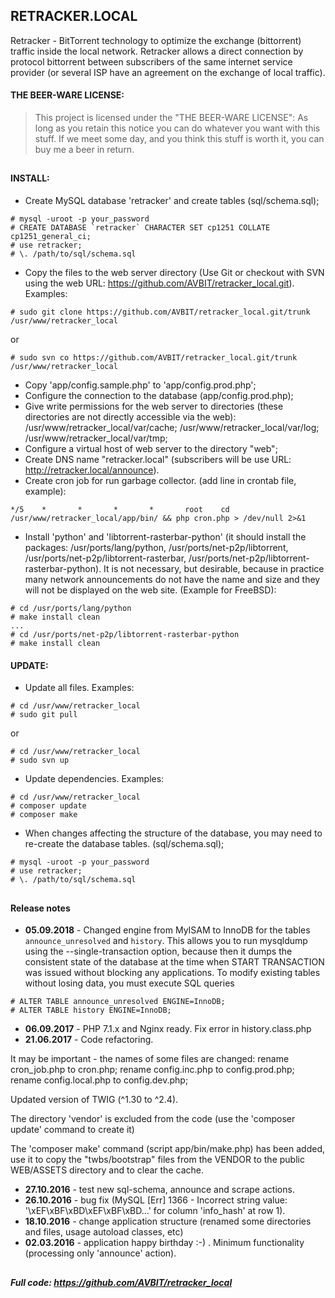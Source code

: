 ## RETRACKER.LOCAL
Retracker - BitTorrent technology to optimize the exchange (bittorrent) traffic inside the local network. 
Retracker allows a direct connection by protocol bittorrent between subscribers of the same internet service provider (or several ISP have an agreement on the exchange of local traffic).

#### THE BEER-WARE LICENSE:
> This project is licensed under the "THE BEER-WARE LICENSE":
> As long as you retain this notice you can do whatever you want with this stuff.
> If we meet some day, and you think this stuff is worth it, you can buy me a beer in return.

##
#### INSTALL:
- Create MySQL database 'retracker' and create tables (sql/schema.sql);
```
# mysql -uroot -p your_password
# CREATE DATABASE `retracker` CHARACTER SET cp1251 COLLATE cp1251_general_ci;
# use retracker;
# \. /path/to/sql/schema.sql
```

- Copy the files to the web server directory (Use Git or checkout with SVN using the web URL: https://github.com/AVBIT/retracker_local.git). Examples:
```
# sudo git clone https://github.com/AVBIT/retracker_local.git/trunk /usr/www/retracker_local
```
or
```
# sudo svn co https://github.com/AVBIT/retracker_local.git/trunk /usr/www/retracker_local
```
- Copy 'app/config.sample.php' to 'app/config.prod.php';
- Configure the connection to the database (app/config.prod.php); 
- Give write permissions for the web server to directories (these directories are not directly accessible via the web):
  /usr/www/retracker_local/var/cache; 
  /usr/www/retracker_local/var/log; 
  /usr/www/retracker_local/var/tmp;
- Configure a virtual host of web server to the directory "web"; 
- Create DNS name "retracker.local" (subscribers will be use URL: http://retracker.local/announce).
- Create cron job for run garbage collector. (add line in crontab file, example):
```
*/5    *       *       *       *       root    cd /usr/www/retracker_local/app/bin/ && php cron.php > /dev/null 2>&1
```
- Install 'python' and 'libtorrent-rasterbar-python' (it should install the packages:  /usr/ports/lang/python, /usr/ports/net-p2p/libtorrent, /usr/ports/net-p2p/libtorrent-rasterbar, /usr/ports/net-p2p/libtorrent-rasterbar-python). It is not necessary, but desirable, because in practice many network announcements do not have the name and size and they will not be displayed on the web site. (Example for FreeBSD):
```
# cd /usr/ports/lang/python 
# make install clean
...
# cd /usr/ports/net-p2p/libtorrent-rasterbar-python
# make install clean
```


#### UPDATE:
- Update all files. Examples:
```
# cd /usr/www/retracker_local
# sudo git pull
```
or
```
# cd /usr/www/retracker_local
# sudo svn up
```
- Update dependencies. Examples:
```
# cd /usr/www/retracker_local
# composer update
# composer make
```
- When changes affecting the structure of the database, you may need to re-create the database tables. (sql/schema.sql);
```
# mysql -uroot -p your_password
# use retracker;
# \. /path/to/sql/schema.sql
```


##
#### Release notes
- **05.09.2018** - Changed engine from MyISAM to InnoDB for the tables `announce_unresolved` and `history`. This allows you to run mysqldump using the --single-transaction option, because then it dumps the consistent state of the database at the time when START TRANSACTION was issued without blocking any applications. To modify existing tables without losing data, you must execute SQL queries 
```
# ALTER TABLE announce_unresolved ENGINE=InnoDB;
# ALTER TABLE history ENGINE=InnoDB;
```
- **06.09.2017** - PHP 7.1.x and Nginx ready. Fix error in history.class.php
- **21.06.2017** - Code refactoring.

It may be important - the names of some files are changed: 
rename cron_job.php to cron.php; 
rename config.inc.php to config.prod.php; 
rename config.local.php to config.dev.php; 

Updated version of TWIG (^1.30 to ^2.4).

The directory 'vendor' is excluded from the code (use the 'composer update' command to create it)

The 'composer make' command (script app/bin/make.php) has been added, use it to copy the "twbs/bootstrap" files from the VENDOR to the public WEB/ASSETS directory and to clear the cache.

- **27.10.2016** - test new sql-schema, announce and scrape actions.
- **26.10.2016** - bug fix (MySQL [Err] 1366 - Incorrect string value: '\xEF\xBF\xBD\xEF\xBF\xBD...' for column 'info_hash' at row 1).
- **18.10.2016** - change application structure (renamed some directories and files, usage autoload classes, etc)
- **02.03.2016** - application happy birthday :-) . 
Minimum functionality (processing only 'announce' action).

##
##### Full code: https://github.com/AVBIT/retracker_local